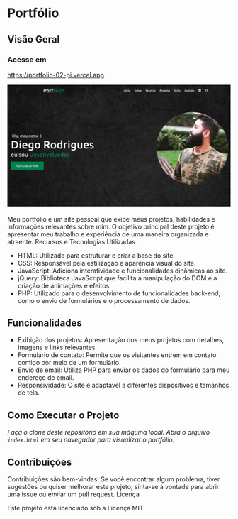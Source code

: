 # Portfólio

## Visão Geral

### Acesse em
https://portfolio-02-pi.vercel.app

<img src="app/assets/image/screenshot.png" alt="Screenshot do meu currículo">
<br><br>
Meu portfólio é um site pessoal que exibe meus projetos, habilidades e informações relevantes sobre mim. O objetivo principal deste projeto é apresentar meu trabalho e experiência de uma maneira organizada e atraente.
Recursos e Tecnologias Utilizadas

- HTML: Utilizado para estruturar e criar a base do site.
- CSS: Responsável pela estilização e aparência visual do site.
- JavaScript: Adiciona interatividade e funcionalidades dinâmicas ao site.
- jQuery: Biblioteca JavaScript que facilita a manipulação do DOM e a criação de animações e efeitos.
- PHP: Utilizado para o desenvolvimento de funcionalidades back-end, como o envio de formulários e o processamento de dados.

## Funcionalidades

- Exibição dos projetos: Apresentação dos meus projetos com detalhes, imagens e links relevantes.
- Formulário de contato: Permite que os visitantes entrem em contato comigo por meio de um formulário.
- Envio de email: Utiliza PHP para enviar os dados do formulário para meu endereço de email.
- Responsividade: O site é adaptável a diferentes dispositivos e tamanhos de tela.

## Como Executar o Projeto

*Faça o clone deste repositório em sua máquina local.
Abra o arquivo `index.html` em seu navegador para visualizar o portfólio.*

## Contribuições

Contribuições são bem-vindas! Se você encontrar algum problema, tiver sugestões ou quiser melhorar este projeto, sinta-se à vontade para abrir uma issue ou enviar um pull request.
Licença

Este projeto está licenciado sob a Licença MIT.